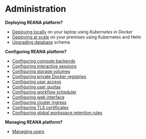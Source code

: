 # Administration

**Deploying REANA platform?**

- [Deploying locally](deployment/deploying-locally) on your laptop using _Kubernetes in Docker_
- [Deploying at scale](deployment/deploying-at-scale) on your premises using Kubernetes and Helm
- [Upgrading database](deployment/upgrading-db) schema

**Configuring REANA platform?**

- [Configuring compute backends](configuration/configuring-compute-backends)
- [Configuring interactive sessions](configuration/configuring-interactive-sessions)
- [Configuring storage volumes](configuration/configuring-storage-volumes)
- [Configuring private Docker registries](configuration/configuring-private-docker-registries)
- [Configuring user access](configuration/configuring-access)
- [Configuring user quotas](configuration/configuring-user-quotas)
- [Configuring workflow scheduler](configuration/configuring-scheduler)
- [Configuring web interface](configuration/configuring-web-interface)
- [Configuring cluster ingress](configuration/configuring-cluster-ingress)
- [Configuring TLS certificates](configuration/configuring-tls-certificates)
- [Configuring global workspace retention rules](configuration/configuring-global-workspace-retention-rules)

**Managing REANA platform?**

- [Managing users](management/managing-users)
